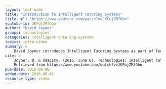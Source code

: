 ```yaml
---
layout: leaf-node
title: "Introduction to Intelligent Tutoring Systems"
title-url: "https://www.youtube.com/watch?v=JKFujZMfObo"
youtube-id: JKFujZMfObo
author: "David Joyner"
groups: technologies
categories: intelligent-tutoring-systems
topics: intro-video
summary: >
    David Joyner introduces Intelligent Tutoring Systems as part of Technologies.
cite: >
    Joyner, D. & Udacity. (2016, June 6). Technologies: Intelligent Tutoring Systems Introductory Video.
    Retrieved from https://www.youtube.com/watch?v=JKFujZMfObo
pub-date: 2016-06-06
added-date: 2016-06-06
resource-type: video
---
```

